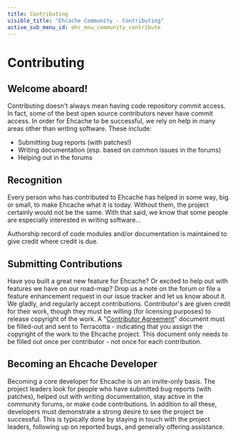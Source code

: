 ```yaml
---
title: Contributing
visible_title: "Ehcache Community - Contributing"
active_sub_menu_id: ehc_mnu_community_contribute
---
```


# Contributing


## Welcome aboard!

Contributing doesn't always mean having code repository commit access. In fact, some of the best open source contributors never have commit access. In order for Ehcache to be successful, we rely on help in many areas other than writing software. These include:

* Submitting bug reports (with patches!)
* Writing documentation (esp. based on common issues in the forums)
* Helping out in the forums


## Recognition

Every person who has contributed to Ehcache has helped in some way, big or small, to make Ehcache what it is today. Without them, the project certainly would not be the same. With that said, we know that some people are especially interested in writing software...

Authorship record of code modules and/or documentation is maintained to give credit where credit is due.


## Submitting Contributions

Have you built a great new feature for Ehcache? Or excited to help out with features we have on our road-map? Drop us a note on the forum or file a feature enhancement request in our issue tracker and let us know about it. We gladly, and regularly accept contributions. Contributor's are given credit for their work, though they must be willing (for licensing purposes) to release copyright of the work. A "[Contributor Agreement](https://confluence.terracotta.org/download/attachments/27918462/Terracotta%20Individual%20Contributor%20Agreement%20v3.pdf?version=1&modificationDate=1393442245216&api=v2)" document must be filled-out and sent to Terracotta - indicating that you assign the copyright of the work to the Ehcache project. This document only needs to be filled out once per contributor - not once for each contribution.


## Becoming an Ehcache Developer

Becoming a core developer for Ehcache is on an invite-only basis. The project leaders look for people who have submitted bug reports (with patches), helped out with writing documentation, stay active in the community forums, or make code contributions. In addition to all these, developers must demonstrate a strong desire to see the project be successful. This is typically done by staying in touch with the project leaders, following up on reported bugs, and generally offering assistance.
